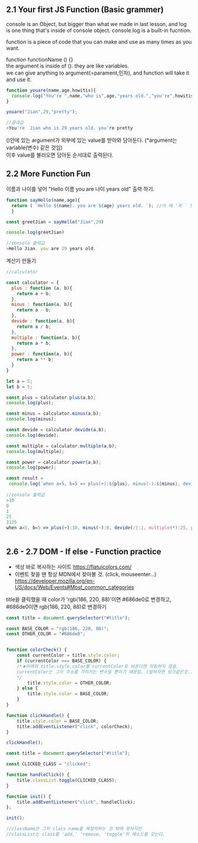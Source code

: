 ## 2.1 Your first JS Function (Basic grammer)
console is an Object, but bigger than what we made in last lesson, and log is one thing that's inside of console object. 
console.log is a built-in fucntion. 

function is a piece of code that you can make and use as many times as you want.

function functionName () {} <br>
the argument is inside of (). they are like variables. <Br>
we can give anything to argument(=parament,인자), and function will take it and use it.

```js
function youare(name,age,howitis){
  console.log("You're ",name,"who is",age,"years old.","you're",howitis);
}

youare("Jian",29,"pretty");

//결과값
>You're  Jian who is 29 years old. you're pretty
```
()안에 있는 argument가 외부에 있는 value를 받아와 담아둔다. (*argument는 variable(변수) 같은 것임) <br>
이후 value를 불러오면 담아둔 순서대로 출력된다.


## 2.2 More Function Fun
이름과 나이를 넣어 "Hello 이름 you are 나이 years old" 출력 하기.

```js
function sayHello(name,age){
  return ( `Hello ${name}. you are ${age} years old. `); //이 때 '와 ` 헷갈리지 말 것.
  }

const greetJian = sayHello("Jian",29)

console.log(greetJian)

//console 출력값
>Hello Jian. you are 29 years old. 
```

계산기 만들기
```js
//calculator 

const calculator = {
  plus : function (a, b){
    return a + b;
  },
  minus : function(a, b){
    return a - b;
  },
  devide : function(a, b){
    return a / b;
  },
  multiple : function(a, b){
    return a * b;
  },
  power : function(a, b){
    return a ** b;
  }
}

let a = 5;
let b = 5;

const plus = calculator.plus(a,b);
console.log(plus);

const minus = calculator.minus(a,b);
console.log(minus);

const devide = calculator.devide(a,b);
console.log(devide);

const multiple = calculator.multiple(a,b);
console.log(multiple);

const power = calculator.power(a,b);
console.log(power);

const result = 
 console.log(`when a=5, b=5 => plus(+):${plus}, minus(-):${minus}, devide(/):${devide}, multiple(*):${multiple}, power(**):${power} `)
 
//console 출력값
>10
0
1
25
3125
when a=5, b=5 => plus(+):10, minus(-):0, devide(/):1, multiple(*):25, power(**):3125 
   
 ```
## 2.6 - 2.7 DOM - If else - Function practice
* 색상 바로 복사하는 사이트 https://flatuicolors.com/
* 이벤트 찾을 땐 항상 MDN에서 찾아볼 것. (click, mouseenter...) <br>
 https://developer.mozilla.org/en-US/docs/Web/Events#Most_common_categories
 
title을 클릭했을 때 color가 'rgb(186, 220, 88)'이면 #686de0로 변경하고, #686de0이면 rgb(186, 220, 88)로 변경하기
```js
const title = document.querySelector("#title");

const BASE_COLOR = "rgb(186, 220, 88)";
const OTHER_COLOR = "#686de0";


function colorCheck() {
    const currentColor = title.style.color;
    if (currentColor === BASE_COLOR) {
    /*★아래의 title.style.color를 currentColor로 바꾼다면 작동하지 않음.
    currentColor는 그저 주소를 가리키는 변수일 뿐이기 때문임. (말하자면 링크같은것..?)
    */
        title.style.color = OTHER_COLOR;
    } else {
        title.style.color = BASE_COLOR;
    }
}

function clickHandle() {
    title.style.color = BASE_COLOR;
    title.addEventListener("click", colorCheck);
}

clickHandle();
```

```js
const title = document.querySelector("#title");

const CLICKED_CLASS = "clicked";

function handleClick() {
    title.classList.toggle(CLICKED_CLASS);
}

function init() {
    title.addEventListener("click", handleClick);
};

init();

//className은 그저 class name을 재정의하는 것 밖에 못하지만
//classList는 class를 'add,' 'remove, 'toggle'의 메소드를 갖는다.
```
